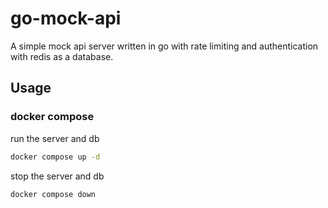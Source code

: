 # go-mock-api

A simple mock api server written in go with rate limiting and authentication with redis as a database.

## Usage

### docker compose

run the server and db

```bash
docker compose up -d
```

stop the server and db

```bash
docker compose down
```
